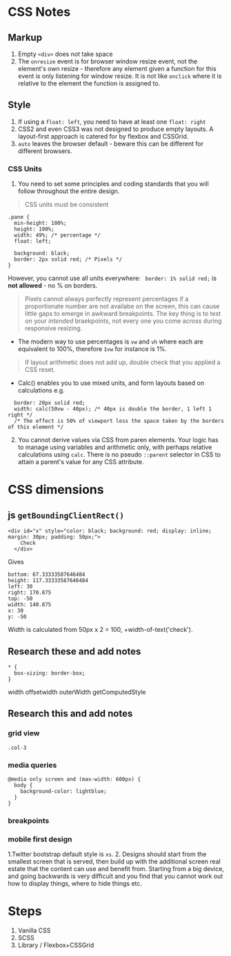 # CSS Notes

## Markup

1. Empty `<div>` does not take space
2. The `onresize` event is for browser window resize event, not the element's own resize - therefore any element given a function for this event is only listening for window resize. It is not like `onclick` where it is relative to the element the function is assigned to.

## Style

1. If using a `float: left`, you need to have at least one `float: right`
2. CSS2 and even CSS3 was not designed to produce empty layouts. A layout-first approach is catered for by flexbox and CSSGrid.
3. `auto` leaves the browser default - beware this can be different for different browsers.


### CSS Units

1. You need to set some principles and coding standards that you will follow throughout the entire design.

> CSS units must be consistent

```
.pane {
  min-height: 100%;
  height: 100%;
  width: 49%; /* percentage */
  float: left;

  background: black;
  border: 2px solid red; /* Pixels */
}
```
However, you cannot use all units everywhere: ` border: 1% solid red;` is **not allowed** - no % on borders.

> Pixels cannot always perfectly represent percentages if a proportionate number are not availabe on the screen, this can cause little gaps to emerge in awkward breakpoints. The key thing is to test on your *intended* braekpoints, not every one you come across during responsive resizing.

- The modern way to use percentages is `vw` and `vh` where each are equivalent to 100%, therefore `1vw` for instance is 1%.

> If layout arithmetic does not add up, double check that you applied a CSS reset.

- Calc() enables you to use mixed units, and form layouts based on calculations
e.g.
```
  border: 20px solid red;
  width: calc(50vw - 40px); /* 40px is double the border, 1 left 1 right */
  /* The effect is 50% of viewport less the space taken by the borders of this element */  
```

2. You cannot derive values via CSS from paren elements. Your logic has to manage using variables and arithmetic only, with perhaps relative calculations using `calc`. There is no pseudo `::parent` selector in CSS to attain a parent's value for any CSS attribute.

# CSS dimensions

## js `getBoundingClientRect()`

```
<div id="x" style="color: black; background: red; display: inline; margin: 30px; padding: 50px;">
    Check
  </div>
```
Gives
```
bottom: 67.33333587646484
height: 117.33333587646484
left: 30
right: 170.875
top: -50
width: 140.875
x: 30
y: -50
```
Width is calculated from 50px x 2 = 100, +width-of-text('check').

## Research these and add notes

```
* {
  box-sizing: border-box;
}
```

  width
  offsetwidth
  outerWidth
  getComputedStyle

## Research this and add notes

### grid view

`.col-3`

### media queries
```
@media only screen and (max-width: 600px) {
  body {
    background-color: lightblue;
  }
}
```
### breakpoints

### mobile first design

1.Twitter bootstrap default style is `xs`.
2. Designs should start from the smallest screen that is served, then build up with the additional screen real estate that the content can use and benefit from. Starting from a big device, and going backwards is very difficult and you find that you cannot work out how to display things, where to hide things etc.


# Steps

1. Vanilla CSS
2. SCSS
3. Library / Flexbox+CSSGrid